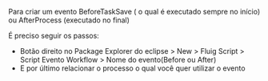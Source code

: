 Para criar um evento BeforeTaskSave ( o qual é executado sempre no início) ou AfterProcess (executado no final)

É preciso seguir os passos:
* Botão direito no Package Explorer do eclipse > New > Fluig Script > Script Evento Workflow > Nome do evento(Before ou After)
* E por último relacionar o processo o qual você quer utilizar o evento